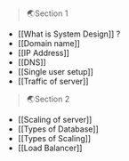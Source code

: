  
 >🌏Section 1
 
- [[What is System Design]] ?
- [[Domain name]]
- [[IP Address]]
- [[DNS]]
- [[Single user setup]]
- [[Traffic of server]]

 >🌏Section 2
 
- [[Scaling of server]]
- [[Types of Database]]
- [[Types of Scaling]]
- [[Load Balancer]]